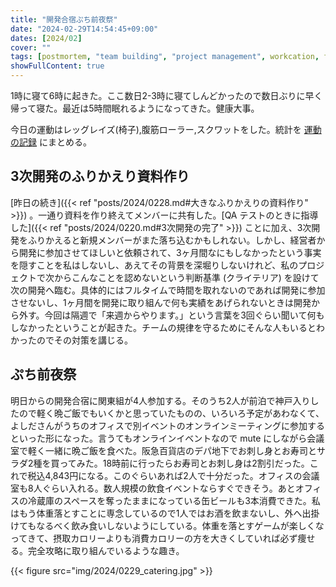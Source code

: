 ```yaml
---
title: "開発合宿ぷち前夜祭"
date: "2024-02-29T14:54:45+09:00"
dates: [2024/02]
cover: ""
tags: [postmortem, "team building", "project management", workcation, food]
showFullContent: true
---
```


1時に寝て6時に起きた。ここ数日2-3時に寝てしんどかったので数日ぶりに早く帰って寝た。最近は5時間眠れるようになってきた。健康大事。

今日の運動はレッグレイズ(椅子),腹筋ローラー,スクワットをした。統計を [運動の記録](https://docs.google.com/spreadsheets/d/1bg85QtM-LciUgey8I79uI7vW2PEwsP6TVdeIRVkACBg/edit?usp=sharing) にまとめる。

## 3次開発のふりかえり資料作り

[昨日の続き]({{< ref "posts/2024/0228.md#大きなふりかえりの資料作り" >}}) 。一通り資料を作り終えてメンバーに共有した。[QA テストのときに指導した]({{< ref "posts/2024/0220.md#3次開発の完了" >}}) ことに加え、3次開発をふりかえると新規メンバーがまた落ち込むかもしれない。しかし、経営者から開発に参加させてほしいと依頼されて、3ヶ月間なにもしなかったという事実を隠すことを私はしないし、あえてその背景を深堀りしないけれど、私のプロジェクトで次からこんなことを認めないという判断基準 (クライテリア) を設けて次の開発へ臨む。具体的にはフルタイムで時間を取れないのであれば開発に参加させないし、1ヶ月間を開発に取り組んで何も実績をあげられないときは開発から外す。今回は隔週で「来週からやります。」という言葉を3回ぐらい聞いて何もしなかったということが起きた。チームの規律を守るためにそんな人もいるとわかったのでその対策を講じる。

## ぷち前夜祭

明日からの開発合宿に関東組が4人参加する。そのうち2人が前泊で神戸入りしたので軽く晩ご飯でもいくかと思っていたものの、いろいろ予定があわなくて、よしださんがうちのオフィスで別イベントのオンラインミーティングに参加するといった形になった。言うてもオンラインイベントなので mute にしながら会議室で軽く一緒に晩ご飯を食べた。阪急百貨店のデパ地下でお刺し身とお寿司とサラダ2種を買ってみた。18時前に行ったらお寿司とお刺し身は2割引だった。これで税込4,843円になる。このぐらいあれば2人で十分だった。オフィスの会議室も8人ぐらい入れる。数人規模の飲食イベントならすぐできそう。あとオフィスの冷蔵庫のスペースを奪ったままになっている缶ビールも3本消費できた。私はもう体重落とすことに専念しているので1人ではお酒を飲まないし、外へ出掛けてもなるべく飲み食いしないようにしている。体重を落とすゲームが楽しくなってきて、摂取カロリーよりも消費カロリーの方を大きくしていれば必ず痩せる。完全攻略に取り組んでいるような趣き。

{{< figure src="img/2024/0229_catering.jpg" >}}
